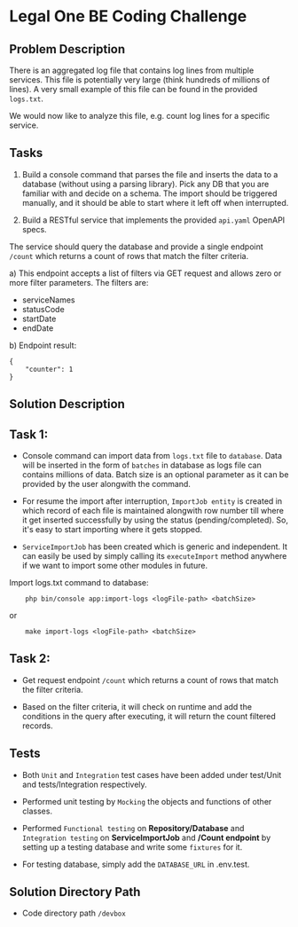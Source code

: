 # Legal One BE Coding Challenge

## Problem Description

There is an aggregated log file that contains log lines from multiple services. This file is potentially very large (think hundreds of millions of lines). A very small example of this file can be found in the provided `logs.txt`.

We would now like to analyze this file, e.g. count log lines for a specific service.

## Tasks

1. Build a console command that parses the file and inserts the data to a database (without using a parsing library). Pick any DB that you are familiar with and decide on a schema. The import should be triggered manually, and it should be able to start where it left off when interrupted.

2. Build a RESTful service that implements the provided `api.yaml` OpenAPI specs.

The service should query the database and provide a single endpoint `/count` which returns a count of rows that match the filter criteria.

a) This endpoint accepts a list of filters via GET request and allows zero or more filter parameters. The filters are:

- serviceNames
- statusCode
- startDate
- endDate

b) Endpoint result:

```
{
    "counter": 1
}
```

## Solution Description

## Task 1:

- Console command can import data from `logs.txt` file to `database`. Data will be inserted in the form of `batches` in database as logs file can contains millions of data. Batch size is an optional parameter as it can be provided by the user alongwith the command.

- For resume the import after interruption, `ImportJob entity` is created in which record of each file is maintained alongwith row number till where it get inserted successfully by using the status (pending/completed). So, it's easy to start importing where it gets stopped.

- `ServiceImportJob` has been created which is generic and independent. It can easily be used by simply calling its `executeImport` method anywhere if we want to import some other modules in future.

Import logs.txt command to database:

```
    php bin/console app:import-logs <logFile-path> <batchSize>
```

or

```
    make import-logs <logFile-path> <batchSize>
```

## Task 2:

- Get request endpoint `/count` which returns a count of rows that match the filter criteria.

- Based on the filter criteria, it will check on runtime and add the conditions in the query after executing, it will return the count filtered records.

## Tests

- Both `Unit` and `Integration` test cases have been added under test/Unit and tests/Integration respectively.

- Performed unit testing by `Mocking` the objects and functions of other classes.

- Performed `Functional testing` on **Repository/Database** and `Integration testing` on **ServiceImportJob** and **/Count endpoint** by setting up a testing database and write some `fixtures` for it.

- For testing database, simply add the `DATABASE_URL` in .env.test.

## Solution Directory Path

- Code directory path `/devbox`
